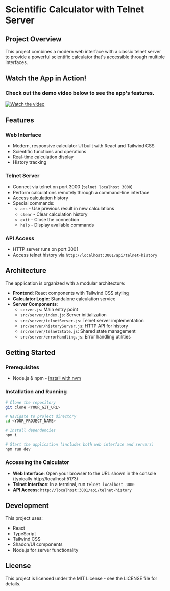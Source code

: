 
# Scientific Calculator with Telnet Server

## Project Overview

This project combines a modern web interface with a classic telnet server to provide a powerful scientific calculator that's accessible through multiple interfaces.

## Watch the App in Action!

### Check out the demo video below to see the app's features.

[![Watch the video](https://img.youtube.com/vi/vKeohqQr8iE/0.jpg)](https://youtu.be/vKeohqQr8iE)

## Features

### Web Interface
- Modern, responsive calculator UI built with React and Tailwind CSS
- Scientific functions and operations
- Real-time calculation display
- History tracking

### Telnet Server
- Connect via telnet on port 3000 (`telnet localhost 3000`)
- Perform calculations remotely through a command-line interface
- Access calculation history
- Special commands:
  - `ans` - Use previous result in new calculations
  - `clear` - Clear calculation history
  - `exit` - Close the connection
  - `help` - Display available commands

### API Access
- HTTP server runs on port 3001
- Access telnet history via `http://localhost:3001/api/telnet-history`

## Architecture

The application is organized with a modular architecture:

- **Frontend**: React components with Tailwind CSS styling
- **Calculator Logic**: Standalone calculation service
- **Server Components**:
  - `server.js`: Main entry point
  - `src/server/index.js`: Server initialization
  - `src/server/telnetServer.js`: Telnet server implementation
  - `src/server/historyServer.js`: HTTP API for history
  - `src/server/telnetState.js`: Shared state management
  - `src/server/errorHandling.js`: Error handling utilities

## Getting Started

### Prerequisites
- Node.js & npm - [install with nvm](https://github.com/nvm-sh/nvm#installing-and-updating)

### Installation and Running

```sh
# Clone the repository
git clone <YOUR_GIT_URL>

# Navigate to project directory
cd <YOUR_PROJECT_NAME>

# Install dependencies
npm i

# Start the application (includes both web interface and servers)
npm run dev
```

### Accessing the Calculator

- **Web Interface**: Open your browser to the URL shown in the console (typically http://localhost:5173)
- **Telnet Interface**: In a terminal, run `telnet localhost 3000`
- **API Access**: `http://localhost:3001/api/telnet-history`

## Development

This project uses:
- React
- TypeScript
- Tailwind CSS
- Shadcn/UI components
- Node.js for server functionality

## License

This project is licensed under the MIT License - see the LICENSE file for details.
